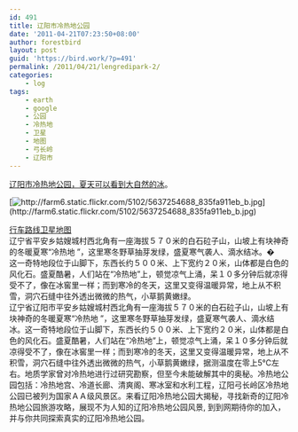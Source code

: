 ```yaml
---
id: 491
title: 辽阳市冷热地公园
date: '2011-04-21T07:23:50+08:00'
author: forestbird
layout: post
guid: 'https://bird.work/?p=491'
permalink: /2011/04/21/lengredipark-2/
categories:
    - log
tags:
    - earth
    - google
    - 公园
    - 冷热地
    - 卫星
    - 地图
    - 弓长岭
    - 辽阳市
---
```


[辽阳市冷热地公园，夏天可以看到大自然的冰](http://ditu.google.cn/maps?ie=UTF8&q=%E5%86%B7%E7%83%AD%E5%9C%B0%E5%85%AC%E5%9B%AD&fb=1&hq=%E5%86%B7%E7%83%AD%E5%9C%B0%E5%85%AC%E5%9B%AD&hnear=%E5%86%B7%E7%83%AD%E5%9C%B0%E5%85%AC%E5%9B%AD&cid=0,0,829436908446794496&ll=41.248644,123.363762&spn=0.112286,0.351563&t=h&z=12&brcurrent=3,0x5e2f462869fdc941:0xfe1c7bc15de1c93b,0%3B5,0,0 "地理位置")。

[![](http://farm6.static.flickr.com/5102/5637254688_835fa911eb_b.jpg "http://farm6.static.flickr.com/5102/5637254688_835fa911eb_b.jpg")](http://farm6.static.flickr.com/5102/5637254688_835fa911eb_b.jpg)

[行车路线卫星地图](http://ditu.google.cn/maps?um=1&ie=UTF-8&cid=0,0,829436908446794496&fb=1&hq=%E5%86%B7%E7%83%AD%E5%9C%B0%E5%85%AC%E5%9B%AD&hnear=%E5%86%B7%E7%83%AD%E5%9C%B0%E5%85%AC%E5%9B%AD&daddr=%E4%B8%AD%E5%9B%BD%E8%BE%BD%E5%AE%81%E7%9C%81%E8%BE%BD%E9%98%B3%E5%B8%82%E5%BC%93%E9%95%BF%E5%B2%AD%E5%8C%BA&geocode=4988089646537079545,41.203922,123.427159&ei=HomuTdmQLIuKvgPYkISGDw&sa=X&oi=local_result&ct=directions-to&resnum=1&ved=0CBoQngIwAA)  
辽宁省平安乡姑嫂城村西北角有一座海拔５７０米的白石砬子山，山坡上有块神奇的冬暖夏寒“冷热地 ”，这里寒冬野草抽芽发绿，盛夏寒气袭人、滴水结冰。�  
这一奇特地段位于山脚下，东西长约５００米、上下宽约２０米，山体都是白色的风化石。盛夏酷暑，人们站在“冷热地”上，顿觉凉气上涌，呆１０多分钟后就凉得受不了，像在冰窖里一样；而到寒冷的冬天，这里又变得温暖异常，地上从不积雪，洞穴石缝中往外透出微微的热气，小草鹅黄嫩绿。  
辽宁省辽阳市平安乡姑嫂城村西北角有一座海拔５７０米的白石砬子山，山坡上有块神奇的冬暖夏寒“冷热地 ”，这里寒冬野草抽芽发绿，盛夏寒气袭人、滴水结冰。这一奇特地段位于山脚下，东西长约５００米、上下宽约２０米，山体都是白色的风化石。盛夏酷暑，人们站在“冷热地”上，顿觉凉气上涌，呆１０多分钟后就凉得受不了，像在冰窖里一样；而到寒冷的冬天，这里又变得温暖异常，地上从不积雪，洞穴石缝中往外透出微微的热气，小草鹅黄嫩绿，据测温度在零上5℃左右。地质学家曾对冷热地进行过研究勘察，但至今未能破解其中的奥秘。冷热地公园包括：冷热地宫、冷道长廊、清爽阁、寒冰室和水利工程，辽阳弓长岭区冷热地公园已被列为国家ＡＡ级风景区。来看辽阳冷热地公园大揭秘，寻找新奇的辽阳冷热地公园旅游攻略，展现不为人知的辽阳冷热地公园风景, 到到网期待你的加入，并与你共同探索真实的辽阳冷热地公园。